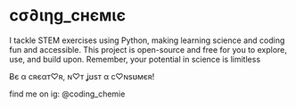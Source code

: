 # cσ∂ιηg_cнємιє
I tackle STEM exercises using Python, making learning science and coding fun and accessible. 
This project is open-source and free for you to explore, use, and build upon. 
Remember, your potential in science is limitless

Ƀє α cʀєαт♡ʀ, ɴ♡т ʝʊѕт α c♡ɴѕʊмєʀ!

find me on ig: 
@coding_chemie
